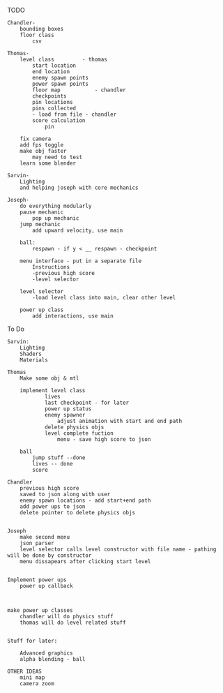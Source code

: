 TODO

    Chandler-
        bounding boxes
        floor class
            csv
            
    Thomas-
        level class         - thomas
            start location
            end location
            enemy spawn points
            power spawn points
            floor map           - chandler
            checkpoints
            pin locations
            pins collected
            - load from file - chandler
            score calculation
                pin
                
        fix camera
        add fps toggle
        make obj faster
            may need to test
        learn some blender
        
    Sarvin-
        Lighting
        and helping joseph with core mechanics
        
    Joseph-
        do everything modularly
        pause mechanic
            pop up mechanic
        jump mechanic
            add upward velocity, use main
            
        ball:
            respawn - if y < __ respawn - checkpoint

        menu interface - put in a separate file
            Instructions
            -previous high score
            -level selector

        level selector
            -load level class into main, clear other level

        power up class
            add interactions, use main

To Do

    Sarvin:
        Lighting
        Shaders
        Materials
    
    Thomas
        Make some obj & mtl

        implement level class
                lives
                last checkpoint - for later
                power up status
                enemy spawner
                    adjust animation with start and end path
                delete physics objs
                level complete fuction
                    menu - save high score to json

        ball 
            jump stuff --done
            lives -- done
            score

    Chandler
        previous high score
        saved to json along with user
        enemy spawn locations - add start+end path
        add power ups to json
        delete pointer to delete physics objs

    
    Joseph
        make second menu
        json parser
        level selector calls level constructor with file name - pathing will be done by constructor
        menu dissapears after clicking start level
    
    
    Implement power ups
        power up callback



    make power up classes
        chandler will do physics stuff
        thomas will do level related stuff


    Stuff for later:
    
        Advanced graphics
        alpha blending - ball
    
    OTHER IDEAS
        mini map
        camera zoom

